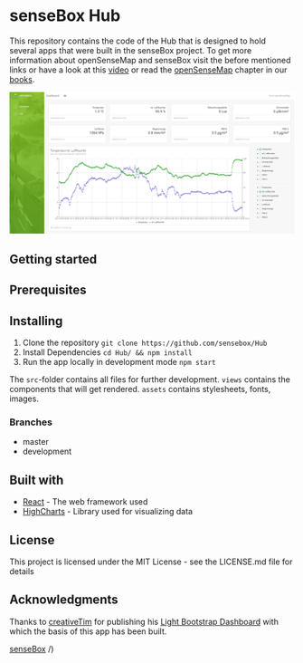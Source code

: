 # senseBox Hub 
 This repository contains the code of the Hub that is designed to hold several apps that were built in the senseBox project. To get more information about openSenseMap and senseBox visit the before mentioned links or have a look at this [video](https://www.youtube.com/watch?v=I8ZeT6hzjKQ) or read the [openSenseMap](https://osem.books.sensebox.de/) chapter in our [books](https://books.sensebox.de/).

![Dashboard](screen.png)

## Getting started 

## Prerequisites

## Installing 

 1. Clone the repository
`git clone https://github.com/sensebox/Hub`
 2. Install Dependencies
 `cd Hub/ && npm install`
 3. Run the app locally in development mode 
 `npm start`

 The `src`-folder contains all files for further development.
`views` contains the components that will get rendered. 
`assets` contains stylesheets, fonts, images.

### Branches 
- master
- development 

## Built with
 - [React](reactjs.org) - The web framework used
 - [HighCharts](https://www.highcharts.com) - Library used for visualizing data 
## License 
This project is licensed under the MIT License - see the LICENSE.md file for details

## Acknowledgments
Thanks to [creativeTim](https://www.creative-tim.com/) for publishing his [Light Bootstrap Dashboard](https://demos.creative-tim.com/light-bootstrap-dashboard-react/#/dashboard) with which the basis of this app has been built.

[senseBox](https://sensebox.de/)
/)
